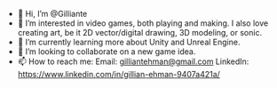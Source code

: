 - 👋 Hi, I’m @Gilliante
- 👀 I’m interested in video games, both playing and making. I also love creating art, be it 2D vector/digital drawing, 3D modeling, or sonic.
- 🌱 I’m currently learning more about Unity and Unreal Engine.
- 💞️ I’m looking to collaborate on a new game idea.
- 📫 How to reach me: 
      Email: gilliantehman@gmail.com
      LinkedIn: https://www.linkedin.com/in/gillian-ehman-9407a421a/

<!---
Gilliante/Gilliante is a ✨ special ✨ repository because its `README.md` (this file) appears on your GitHub profile.
You can click the Preview link to take a look at your changes.
--->
